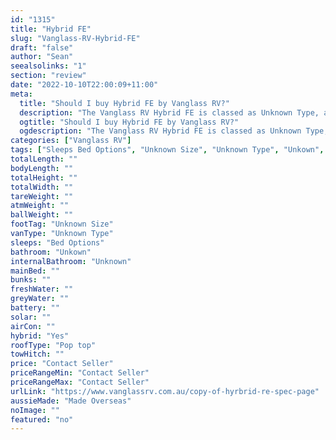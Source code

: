 ```yaml
---
id: "1315"
title: "Hybrid FE"
slug: "Vanglass-RV-Hybrid-FE"
draft: "false"
author: "Sean"
seealsolinks: "1"
section: "review"
date: "2022-10-10T22:00:09+11:00"
meta:
  title: "Should I buy Hybrid FE by Vanglass RV?"
  description: "The Vanglass RV Hybrid FE is classed as Unknown Type, and sleeps Bed Options people. It is Made Overseas and comes in at Unknown Size. It generally has Unkown."
  ogtitle: "Should I buy Hybrid FE by Vanglass RV?"
  ogdescription: "The Vanglass RV Hybrid FE is classed as Unknown Type, and sleeps Bed Options people. It is Made Overseas and comes in at Unknown Size. It generally has Unkown."
categories: ["Vanglass RV"]
tags: ["Sleeps Bed Options", "Unknown Size", "Unknown Type", "Unkown", "Pop top", "Price Unknown"]
totalLength: ""
bodyLength: ""
totalHeight: ""
totalWidth: ""
tareWeight: ""
atmWeight: ""
ballWeight: ""
footTag: "Unknown Size"
vanType: "Unknown Type"
sleeps: "Bed Options"
bathroom: "Unkown"
internalBathroom: "Unknown"
mainBed: ""
bunks: ""
freshWater: ""
greyWater: ""
battery: ""
solar: ""
airCon: ""
hybrid: "Yes"
roofType: "Pop top"
towHitch: ""
price: "Contact Seller"
priceRangeMin: "Contact Seller"
priceRangeMax: "Contact Seller"
urlLink: "https://www.vanglassrv.com.au/copy-of-hyrbrid-re-spec-page"
aussieMade: "Made Overseas"
noImage: ""
featured: "no"
---
```

